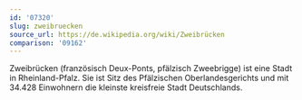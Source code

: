 ```yaml
---
id: '07320'
slug: zweibruecken
source_url: https://de.wikipedia.org/wiki/Zweibrücken
comparison: '09162'
---
```


Zweibrücken (französisch Deux-Ponts, pfälzisch Zweebrigge) ist eine Stadt in Rheinland-Pfalz. Sie ist Sitz des Pfälzischen Oberlandesgerichts und mit 34.428 Einwohnern die kleinste kreisfreie Stadt Deutschlands.
